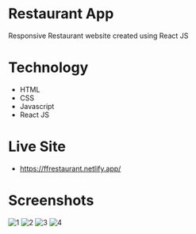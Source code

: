 # Restaurant App
Responsive Restaurant website created using React JS

# Technology
- HTML
- CSS
- Javascript
- React JS

# Live Site
- https://ffrestaurant.netlify.app/

# Screenshots
![1](https://github.com/Evilking009/RestaurantApp/assets/4027728/66bbfc3b-89b6-4cd7-8366-1e9c79a6a34e)
![2](https://github.com/Evilking009/RestaurantApp/assets/4027728/a565042d-c5ab-4ba8-96fd-6c31dbd46577)
![3](https://github.com/Evilking009/RestaurantApp/assets/4027728/d5cee662-9fb8-49f8-ba56-b6e09941953e)
![4](https://github.com/Evilking009/RestaurantApp/assets/4027728/5ad59148-f7a0-498c-9ef5-6849ab202bb3)

